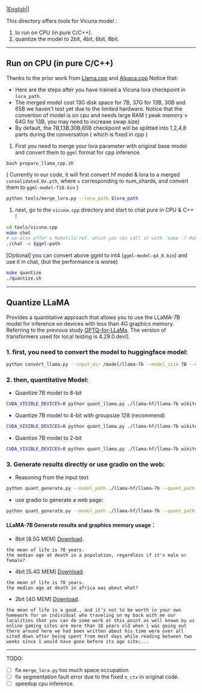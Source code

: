 |[English](https://github.com/Facico/Chinese-Vicuna/blob/master/tools/readme.md)|[](https://github.com/Facico/Chinese-Vicuna/blob/master/tools/readme_zh.md)|

This directory offers tools for Vicuna model :
1. to run on CPU (in pure C/C++).
2. quantize the model to 2bit, 4bit, 6bit, 8bit.
---
## Run on CPU (in pure C/C++)
Thanks to the prior work from [Llama.cpp](https://github.com/ggerganov/llama.cpp) and [Alpaca.cpp](https://github.com/antimatter15/alpaca.cpp)
Notice that:
   - Here are the steps after you have trained a Vicuna lora checkpoint in `lora_path`.
   - The merged model cost 13G disk space for 7B, 37G for 13B, 30B and 65B we haven't test yet due to the limited hardware. Notice that the convertion of model is on cpu and needs large RAM ( peak memory > 64G for 13B, you may need to increase swap size)
   - By default, the 7B,13B,30B,65B checkpoint will be splitted into 1,2,4,8 parts during the conversation ( which is fixed in cpp )

1. First you need to merge your lora parameter with original base model and convert them to  `ggml` format for cpp inference.
```
bash prepare_llama_cpp.sh
```
 ( Currently in our code, it will first convert hf model & lora to a merged `consolidated.0x.pth`, where `x` corresponding to num_shards, and convert them to `ggml-model-f16.bin` )
```bash 
python tools/merge_lora.py --lora_path $lora_path
```

1. next, go to the `vicuna.cpp` directory and start to chat pure in CPU & C++ !
```bash
cd tools/vicuna.cpp
make chat 
# we also offer a Makefile.ref, which you can call it with `make -f Makefile.ref `
./chat -m $ggml-path

```
[Optional] you can convert above ggml to int4 (`ggml-model-q4_0.bin`) and use it in chat,  (but the performance is worse)
```bash
make quantize
./quantize.sh
```

---
## Quantize LLaMA
Provides a quantitative approach that allows you to use the LLaMA-7B model for inference on devices with less than 4G graphics memory.
Referring to the previous study [GPTQ-for-LLaMa](https://github.com/qwopqwop200/GPTQ-for-LLaMa).
The version of transformers used for local testing is 4.29.0.dev0.
### 1. first, you need to convert the model to huggingface model:
```bash 
python convert_llama.py --input_dir /model/llama-7b --model_size 7B --output_dir ./llama-hf
```
### 2. then, quantitative Model:
- Quantize 7B model to 8-bit
```bash
CUDA_VISIBLE_DEVICES=0 python quant_llama.py ./llama-hf/llama-7b wikitext2 --wbits 8 --true-sequential --act-order --groupsize 128 --save llama7b-8bit-128g.pt
```

- Quantize 7B model to 4-bit with groupsize 128 (recommend)
```bash
CUDA_VISIBLE_DEVICES=0 python quant_llama.py ./llama-hf/llama-7b wikitext2 --wbits 4 --true-sequential --act-order --groupsize 128 --save llama7b-4bit-128g.pt
```

- Quantize 7B model to 2-bit
```bash
CUDA_VISIBLE_DEVICES=0 python quant_llama.py ./llama-hf/llama-7b wikitext2 --wbits 2 --true-sequential --act-order --groupsize 128 --save llama7b-2bit-128g.pt
```
### 3. Generate results directly or use gradio on the web:
- Reasoning from the input text
```bash
python quant_generate.py --model_path ./llama-hf/llama-7b --quant_path llama7b-4bit-128g.pt --wbits 4 --groupsize 128 --text "the mean of life is"
```
- use gradio to generate a web page:
```bash
python quant_generate.py --model_path ./llama-hf/llama-7b --quant_path llama7b-4bit-128g.pt --wbits 4 --groupsize 128 --gradio
```

#### LLaMA-7B Generate results and graphics memory usage：
- 8bit [8.5G MEM] [Download](https://huggingface.co/Chinese-Vicuna/llama7b_8bit_128g).
```text
the mean of life is 70 years.
the median age at death in a population, regardless if it's male or female?
```
- 4bit [5.4G MEM] [Download](https://huggingface.co/Chinese-Vicuna/llama7b_4bit_128g).
```text
the mean of life is 70 years.
the median age at death in africa was about what?
```
- 2bit [4G MEM] [Download](https://huggingface.co/Chinese-Vicuna/llama7b_2bit_128g).
```text
the mean of life is a good., and it’s not to be worth in your own homework for an individual who traveling on my back with me our localities that you can do some work at this point as well known by us online gaming sites are more than 10 years old when i was going out there around here we had been written about his time were over all sited down after being spent from most days while reading between two weeks since I would have gone before its age site;...
```
---


TODO:
- [ ] fix `merge_lora.py` too much space occupation. 
- [ ] fix segmentation fault error due to the fixed `n_ctx` in original code.
- [ ] speedup cpu inference.
